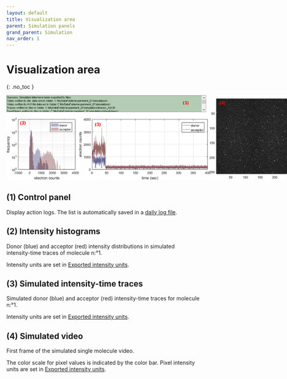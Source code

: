 ```yaml
---
layout: default
title: Visualization area
parent: Simulation panels
grand_parent: Simulation
nav_order: 1
---
```


# Visualization area
{: .no_toc }

<a href="../../assets/images/gui/sim-area-visualization.png"><img src="../../assets/images/gui/sim-area-visualization.png" style="max-width: 800px;" /></a>

## (1) Control panel 

Display action logs. The list is automatically saved in a 
[daily log file](../../output-files/log-daily-logs.html).

## (2) Intensity histograms

Donor (blue) and acceptor (red) intensity distributions in simulated intensity-time traces of molecule n:°1. 

Intensity units are set in 
[Exported intensity units](panel-export-options.html#exported-intensity-units).

## (3) Simulated intensity-time traces

Simulated donor (blue) and acceptor (red) intensity-time traces for molecule n:°1. 

Intensity units are set in 
[Exported intensity units](panel-export-options.html#exported-intensity-units).

## (4) Simulated video

First frame of the simulated single molecule video. 

The color scale for pixel values is indicated by the color bar. Pixel intensity units are set in 
[Exported intensity units](panel-export-options.html#exported-intensity-units).
